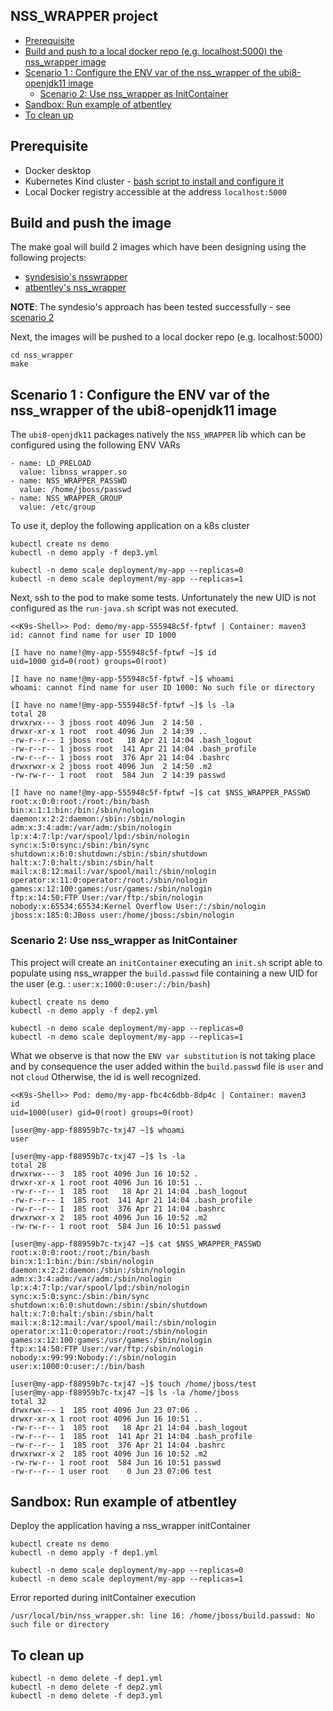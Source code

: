 ## NSS_WRAPPER project

  * [Prerequisite](#prerequisite)
  * [Build and push to a local docker repo (e.g. localhost:5000) the nss_wrapper image](#build-and-push-to-a-local-docker-repo-eg-localhost5000-the-nss_wrapper-image)
  * [Scenario 1 : Configure the ENV var of the nss_wrapper of the ubi8-openjdk11 image](#scenario-1--configure-the-env-var-of-the-nss_wrapper-of-the-ubi8-openjdk11-image)
     * [Scenario 2: Use nss_wrapper as InitContainer](#scenario-2-use-nss_wrapper-as-initcontainer)
  * [Sandbox: Run example of atbentley](#sandbox-run-example-of-atbentley)
  * [To clean up](#to-clean-up)

## Prerequisite

- Docker desktop
- Kubernetes Kind cluster - [bash script to install and configure it](https://github.com/snowdrop/k8s-infra/blob/master/kind/kind-reg-ingress.sh)
- Local Docker registry accessible at the address `localhost:5000`

## Build and push the image

The make goal will build 2 images which have been designing using the following projects:
- [syndesisio's nsswrapper](https://github.com/syndesisio/nsswrapper-glibc)
- [atbentley's nss_wrapper](https://github.com/atbentley/docker-nss-wrapper/)

**NOTE**: The syndesio's approach has been tested successfully - see [scenario 2](#scenario-2-use-nss_wrapper-as-initcontainer)

Next, the images will be pushed to a local docker repo (e.g. localhost:5000)

```shell script
cd nss_wrapper
make           
```

## Scenario 1 : Configure the ENV var of the nss_wrapper of the ubi8-openjdk11 image

The `ubi8-openjdk11` packages natively the `NSS_WRAPPER` lib which can be configured using the following ENV VARs
```
- name: LD_PRELOAD
  value: libnss_wrapper.so
- name: NSS_WRAPPER_PASSWD
  value: /home/jboss/passwd
- name: NSS_WRAPPER_GROUP
  value: /etc/group
```

To use it, deploy the following application on a k8s cluster 
```shell script
kubectl create ns demo
kubectl -n demo apply -f dep3.yml

kubectl -n demo scale deployment/my-app --replicas=0
kubectl -n demo scale deployment/my-app --replicas=1
```

Next, ssh to the pod to make some tests. Unfortunately the new UID is not configured as the `run-java.sh` script was not executed.
```shell script
<<K9s-Shell>> Pod: demo/my-app-555948c5f-fptwf | Container: maven3
id: cannot find name for user ID 1000

[I have no name!@my-app-555948c5f-fptwf ~]$ id
uid=1000 gid=0(root) groups=0(root)

[I have no name!@my-app-555948c5f-fptwf ~]$ whoami
whoami: cannot find name for user ID 1000: No such file or directory

[I have no name!@my-app-555948c5f-fptwf ~]$ ls -la
total 28
drwxrwx--- 3 jboss root 4096 Jun  2 14:50 .
drwxr-xr-x 1 root  root 4096 Jun  2 14:39 ..
-rw-r--r-- 1 jboss root   18 Apr 21 14:04 .bash_logout
-rw-r--r-- 1 jboss root  141 Apr 21 14:04 .bash_profile
-rw-r--r-- 1 jboss root  376 Apr 21 14:04 .bashrc
drwxrwxr-x 2 jboss root 4096 Jun  2 14:50 .m2
-rw-rw-r-- 1 root  root  584 Jun  2 14:39 passwd

[I have no name!@my-app-555948c5f-fptwf ~]$ cat $NSS_WRAPPER_PASSWD
root:x:0:0:root:/root:/bin/bash
bin:x:1:1:bin:/bin:/sbin/nologin
daemon:x:2:2:daemon:/sbin:/sbin/nologin
adm:x:3:4:adm:/var/adm:/sbin/nologin
lp:x:4:7:lp:/var/spool/lpd:/sbin/nologin
sync:x:5:0:sync:/sbin:/bin/sync
shutdown:x:6:0:shutdown:/sbin:/sbin/shutdown
halt:x:7:0:halt:/sbin:/sbin/halt
mail:x:8:12:mail:/var/spool/mail:/sbin/nologin
operator:x:11:0:operator:/root:/sbin/nologin
games:x:12:100:games:/usr/games:/sbin/nologin
ftp:x:14:50:FTP User:/var/ftp:/sbin/nologin
nobody:x:65534:65534:Kernel Overflow User:/:/sbin/nologin
jboss:x:185:0:JBoss user:/home/jboss:/sbin/nologin
```

### Scenario 2: Use nss_wrapper as InitContainer

This project will create an `initContainer` executing an `init.sh` script
able to populate using nss_wrapper the `build.passwd` file containing a 
new UID for the user (e.g. : `user:x:1000:0:user:/:/bin/bash`)

```shell script
kubectl create ns demo
kubectl -n demo apply -f dep2.yml

kubectl -n demo scale deployment/my-app --replicas=0
kubectl -n demo scale deployment/my-app --replicas=1
```

What we observe is that now the `ENV var substitution` is not taking place and by consequence the user added within the `build.passwd` file is `user` and not `cloud`
Otherwise, the id is well recognized.
```shell script
<<K9s-Shell>> Pod: demo/my-app-fbc4c6dbb-8dp4c | Container: maven3
id
uid=1000(user) gid=0(root) groups=0(root)

[user@my-app-f88959b7c-txj47 ~]$ whoami
user

[user@my-app-f88959b7c-txj47 ~]$ ls -la
total 28
drwxrwx--- 3  185 root 4096 Jun 16 10:52 .
drwxr-xr-x 1 root root 4096 Jun 16 10:51 ..
-rw-r--r-- 1  185 root   18 Apr 21 14:04 .bash_logout
-rw-r--r-- 1  185 root  141 Apr 21 14:04 .bash_profile
-rw-r--r-- 1  185 root  376 Apr 21 14:04 .bashrc
drwxrwxr-x 2  185 root 4096 Jun 16 10:52 .m2
-rw-rw-r-- 1 root root  584 Jun 16 10:51 passwd

[user@my-app-f88959b7c-txj47 ~]$ cat $NSS_WRAPPER_PASSWD
root:x:0:0:root:/root:/bin/bash
bin:x:1:1:bin:/bin:/sbin/nologin
daemon:x:2:2:daemon:/sbin:/sbin/nologin
adm:x:3:4:adm:/var/adm:/sbin/nologin
lp:x:4:7:lp:/var/spool/lpd:/sbin/nologin
sync:x:5:0:sync:/sbin:/bin/sync
shutdown:x:6:0:shutdown:/sbin:/sbin/shutdown
halt:x:7:0:halt:/sbin:/sbin/halt
mail:x:8:12:mail:/var/spool/mail:/sbin/nologin
operator:x:11:0:operator:/root:/sbin/nologin
games:x:12:100:games:/usr/games:/sbin/nologin
ftp:x:14:50:FTP User:/var/ftp:/sbin/nologin
nobody:x:99:99:Nobody:/:/sbin/nologin
user:x:1000:0:user:/:/bin/bash

[user@my-app-f88959b7c-txj47 ~]$ touch /home/jboss/test
[user@my-app-f88959b7c-txj47 ~]$ ls -la /home/jboss
total 32
drwxrwx--- 1  185 root 4096 Jun 23 07:06 .
drwxr-xr-x 1 root root 4096 Jun 16 10:51 ..
-rw-r--r-- 1  185 root   18 Apr 21 14:04 .bash_logout
-rw-r--r-- 1  185 root  141 Apr 21 14:04 .bash_profile
-rw-r--r-- 1  185 root  376 Apr 21 14:04 .bashrc
drwxrwxr-x 2  185 root 4096 Jun 16 10:52 .m2
-rw-rw-r-- 1 root root  584 Jun 16 10:51 passwd
-rw-r--r-- 1 user root    0 Jun 23 07:06 test
```

## Sandbox: Run example of atbentley

Deploy the application having a nss_wrapper initContainer
```shell script
kubectl create ns demo
kubectl -n demo apply -f dep1.yml

kubectl -n demo scale deployment/my-app --replicas=0
kubectl -n demo scale deployment/my-app --replicas=1
```
Error reported during initContainer execution
```shell script
/usr/local/bin/nss_wrapper.sh: line 16: /home/jboss/build.passwd: No such file or directory
```

## To clean up
```shell script
kubectl -n demo delete -f dep1.yml
kubectl -n demo delete -f dep2.yml
kubectl -n demo delete -f dep3.yml
```
